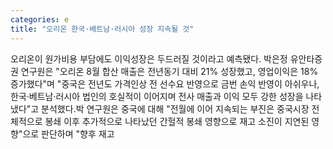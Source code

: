 ```yaml
---
categories: e
title: "오리온 한국·베트남·러시아 성장 지속될 것"
---
```

오리온이 원가비용 부담에도 이익성장은 두드러질 것이라고 예측됐다. 박은정 유안타증권 연구원은 "오리온 8월 합산 매출은 전년동기 대비 21% 성장했고, 영업이익은 18% 증가했다"며 "중국은 전년도 가격인상 전 선수요 반영으로 금번 손익 반영이 아쉬우나, 한국·베트남·러시아 법인의 호실적이 이어지며 전사 매출과 이익 모두 강한 성장을 나타냈다"고 분석했다.박 연구원은 중국에 대해 "전월에 이어 지속되는 부진은 중국시장 전체적으로 봉쇄 이후 추가적으로 나타났던 간헐적 봉쇄 영향으로 재고 소진이 지연된 영향"으로 판단하며 "향후 재고